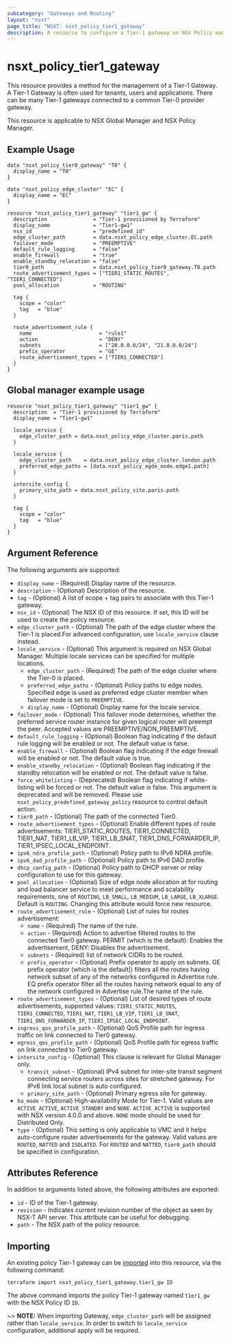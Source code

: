 ```yaml
---
subcategory: "Gateways and Routing"
layout: "nsxt"
page_title: "NSXT: nsxt_policy_tier1_gateway"
description: A resource to configure a Tier-1 gateway on NSX Policy manager.
---
```


# nsxt_policy_tier1_gateway

This resource provides a method for the management of a Tier-1 Gateway. A Tier-1 Gateway is often used for tenants, users and applications. There can be many Tier-1 gateways connected to a common Tier-0 provider gateway.

This resource is applicable to NSX Global Manager and NSX Policy Manager.

## Example Usage

```hcl
data "nsxt_policy_tier0_gateway" "T0" {
  display_name = "T0"
}

data "nsxt_policy_edge_cluster" "EC" {
  display_name = "EC"
}

resource "nsxt_policy_tier1_gateway" "tier1_gw" {
  description               = "Tier-1 provisioned by Terraform"
  display_name              = "Tier1-gw1"
  nsx_id                    = "predefined_id"
  edge_cluster_path         = data.nsxt_policy_edge_cluster.EC.path
  failover_mode             = "PREEMPTIVE"
  default_rule_logging      = "false"
  enable_firewall           = "true"
  enable_standby_relocation = "false"
  tier0_path                = data.nsxt_policy_tier0_gateway.T0.path
  route_advertisement_types = ["TIER1_STATIC_ROUTES", "TIER1_CONNECTED"]
  pool_allocation           = "ROUTING"

  tag {
    scope = "color"
    tag   = "blue"
  }

  route_advertisement_rule {
    name                      = "rule1"
    action                    = "DENY"
    subnets                   = ["20.0.0.0/24", "21.0.0.0/24"]
    prefix_operator           = "GE"
    route_advertisement_types = ["TIER1_CONNECTED"]
  }
}
```

## Global manager example usage
```hcl
resource "nsxt_policy_tier1_gateway" "tier1_gw" {
  description  = "Tier-1 provisioned by Terraform"
  display_name = "Tier1-gw1"

  locale_service {
    edge_cluster_path = data.nsxt_policy_edge_cluster.paris.path
  }

  locale_service {
    edge_cluster_path    = data.nsxt_policy_edge_cluster.london.path
    preferred_edge_paths = [data.nsxt_policy_egde_node.edge1.path]
  }

  intersite_config {
    primary_site_path = data.nsxt_policy_site.paris.path
  }

  tag {
    scope = "color"
    tag   = "blue"
  }
}
```

## Argument Reference

The following arguments are supported:

* `display_name` - (Required) Display name of the resource.
* `description` - (Optional) Description of the resource.
* `tag` - (Optional) A list of scope + tag pairs to associate with this Tier-1 gateway.
* `nsx_id` - (Optional) The NSX ID of this resource. If set, this ID will be used to create the policy resource.
* `edge_cluster_path` - (Optional) The path of the edge cluster where the Tier-1 is placed.For advanced configuration, use `locale_service` clause instead. 
* `locale_service` - (Optional) This argument is required on NSX Global Manager. Multiple locale services can be specified for multiple locations.
  * `edge_cluster_path` - (Required) The path of the edge cluster where the Tier-0 is placed.
  * `preferred_edge_paths` - (Optional) Policy paths to edge nodes. Specified edge is used as preferred edge cluster member when failover mode is set to `PREEMPTIVE`.
  * `display_name` - (Optional) Display name for the locale service.
* `failover_mode` - (Optional) This failover mode determines, whether the preferred service router instance for given logical router will preempt the peer. Accepted values are PREEMPTIVE/NON_PREEMPTIVE.
* `default_rule_logging` - (Optional) Boolean flag indicating if the default rule logging will be enabled or not. The default value is false.
* `enable_firewall` - (Optional) Boolean flag indicating if the edge firewall will be enabled or not. The default value is true.
* `enable_standby_relocation` - (Optional) Boolean flag indicating if the standby relocation will be enabled or not. The default value is false.
* `force_whitelisting` - (Deprecated) Boolean flag indicating if white-listing will be forced or not. The default value is false. This argument is deprecated and will be removed. Please use `nsxt_policy_predefined_gateway_policy` resource to control default action.
* `tier0_path` - (Optional) The path of the connected Tier0.
* `route_advertisement_types` - (Optional) Enable different types of route advertisements: TIER1_STATIC_ROUTES, TIER1_CONNECTED, TIER1_NAT, TIER1_LB_VIP, TIER1_LB_SNAT, TIER1_DNS_FORWARDER_IP, TIER1_IPSEC_LOCAL_ENDPOINT.
* `ipv6_ndra_profile_path` - (Optional) Policy path to IPv6 NDRA profile.
* `ipv6_dad_profile_path` - (Optional) Policy path to IPv6 DAD profile.
* `dhcp_config_path` - (Optional) Policy path to DHCP server or relay configuration to use for this gateway.
* `pool_allocation` - (Optional) Size of edge node allocation at for routing and load balancer service to meet performance and scalability requirements, one of `ROUTING`, `LB_SMALL`, `LB_MEDIUM`, `LB_LARGE`, `LB_XLARGE`. Default is `ROUTING`. Changing this attribute would force new resource.
* `route_advertisement_rule` - (Optional) List of rules for routes advertisement:
  * `name` - (Required) The name of the rule.
  * `action` - (Required) Action to advertise filtered routes to the connected Tier0 gateway. PERMIT (which is the default): Enables the advertisement, DENY: Disables the advertisement.
  * `subnets` - (Required) list of network CIDRs to be routed.
  * `prefix_operator` - (Optional) Prefix operator to apply on subnets. GE prefix operator (which is the default|) filters all the routes having network subset of any of the networks configured in Advertise rule. EQ prefix operator filter all the routes having network equal to any of the network configured in Advertise rule.The name of the rule.
* `route_advertisement_types` - (Optional) List of desired types of route advertisements, supported values: `TIER1_STATIC_ROUTES`, `TIER1_CONNECTED`, `TIER1_NAT`, `TIER1_LB_VIP`, `TIER1_LB_SNAT`, `TIER1_DNS_FORWARDER_IP`, `TIER1_IPSEC_LOCAL_ENDPOINT`.
* `ingress_qos_profile_path` - (Optional) QoS Profile path for ingress traffic on link connected to Tier0 gateway.
* `egress_qos_profile_path` - (Optional) QoS Profile path for egress traffic on link connected to Tier0 gateway.
* `intersite_config` - (Optional) This clause is relevant for Global Manager only.
  * `transit_subnet` - (Optional) IPv4 subnet for inter-site transit segment connecting service routers across sites for stretched gateway. For IPv6 link local subnet is auto configured.
  * `primary_site_path` - (Optional) Primary egress site for gateway.
* `ha_mode` - (Optional) High-availability Mode for Tier-1. Valid values are `ACTIVE_ACTIVE`, `ACTIVE_STANDBY` and `NONE`.  `ACTIVE_ACTIVE` is supported with NSX version 4.0.0 and above. `NONE` mode should be used for Distributed Only.
* `type` - (Optional) This setting is only applicable to VMC and it helps auto-configure router advertisements for the gateway. Valid values are `ROUTED`, `NATTED` and `ISOLATED`. For `ROUTED` and `NATTED`, `tier0_path` should be specified in configuration.


## Attributes Reference

In addition to arguments listed above, the following attributes are exported:

* `id` - ID of the Tier-1 gateway.
* `revision` - Indicates current revision number of the object as seen by NSX-T API server. This attribute can be useful for debugging.
* `path` - The NSX path of the policy resource.

## Importing

An existing policy Tier-1 gateway can be [imported][docs-import] into this resource, via the following command:

[docs-import]: https://www.terraform.io/cli/import

```
terraform import nsxt_policy_tier1_gateway.tier1_gw ID
```

The above command imports the policy Tier-1 gateway named `tier1_gw` with the NSX Policy ID `ID`.

~> **NOTE:** When importing Gateway, `edge_cluster_path` will be assigned rather than `locale_service`. In order to switch to `locale_service` configuration, additional apply will be required.

